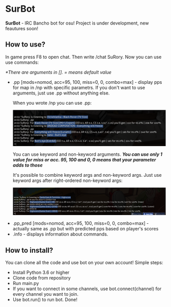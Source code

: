  <h1> SurBot </h1>
 
  <strong>SurBot</strong> - IRC Bancho bot for osu! Project is under development, new feautures soon!
  
  <h2>How to use?</h2>
    In game press F8 to open chat. Then write /chat SuRory. Now you can use use commands:
    
   <i>*There are arguments in []. = means default value</i>
  <ul>
  <li>.pp [mods=nomod, acc=95, 100, miss=0, 0, combo=max] - display pps for map in /np with specific parametrs. If you don't want to use arguments, just use .pp without anything else.
  
  When you wrote /np you can use .pp:
  
  ![](blob/no_args.png?raw=true)
  
  You can use keyword and non-keyword arguments.
  <strong><i>You can use only 1 value for miss or acc. 95, 100 and 0, 0 means that your parameter adds to those</i></strong>
  
  It's possible to combine keyword args and non-keyword args. Just use keyword args after right-ordered non-keyword args:
  
  ![](blob/args.png?raw=true)
  
  </li>
  <li>.pp_pred [mods=nomod, acc=95, 100, miss=0, 0, combo=max] - actually same as .pp but with predicted pps based on player's scores
 </li>
 
  <li>.info - displays information about commands.
  </li>
  </ul>
  
  <h2>How to install?</h2>
  You can clone all the code and use bot on your own account!
  Simple steps:
  <ul>
  <li>Install Python 3.6 or higher</li>
  <li>Clone code from repository</li>
  <li>Run main.py</li>
  <li>If you want to connect in some channels, use bot.connect(channel) for every channel you want to join.</li>
  <li>Use bot.run() to run bot. Done!</li>
  </ul>
